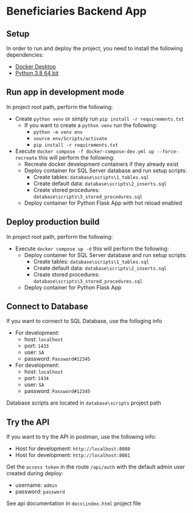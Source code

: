 # Beneficiaries Backend App

## Setup

In order to run and deploy the project, you need to install the following dependencies:
- [Docker Desktop](https://www.docker.com/products/docker-desktop/)
- [Python 3.8 64 bit](https://www.python.org/ftp/python/3.8.10/python-3.8.10-amd64.exe)

## Run app in development mode

In project root path, perform the following:
- Create `python venv` or simply run `pip install -r requirements.txt`
    - If you want to create a `python venv` run the following:
        - `python -m venv env`
        - `source env/Scripts/activate`
        - `pip install -r requirements.txt`
- Execute `docker compose -f docker-compose-dev.yml up --force-recreate` this will perform the following:
    - Recreate docker development containers if they already exist
    - Deploy container for SQL Server database and run setup scripts:
        - Create tables: `database\scripts\1_tables.sql`
        - Create default data: `database\scripts\2_inserts.sql`
        - Create stored procedures: `database\scripts\3_stored_procedures.sql`
    - Deploy container for Python Flask App with hot reload enabled

## Deploy production build

In project root path, perform the following:
- Execute `docker compose up -d` this will perform the following:
    - Deploy container for SQL Server database and run setup scripts:
        - Create tables: `database\scripts\1_tables.sql`
        - Create default data: `database\scripts\2_inserts.sql`
        - Create stored procedures: `database\scripts\3_stored_procedures.sql`
    - Deploy container for Python Flask App

## Connect to Database

If you want to connect to SQL Database, use the folloging info
- For development:
    - host: `localhost`
    - port: `1433`
    - user: `SA`
    - password: `Password#12345`
- For development:
    - host: `localhost`
    - port: `1434`
    - user: `SA`
    - password: `Password#12345`

Database scripts are located in `database\scripts` project path

## Try the API

If you want to try the API in postman, use the following info:
- Host for development: `http://localhost:8080`
- Host for development: `http://localhost:8081`

Get the `access token` in the route `/api/auth` with the default admin user created during deploy:
- username: `admin`
- password: `password`

See api documentation in `docs\index.html` project file